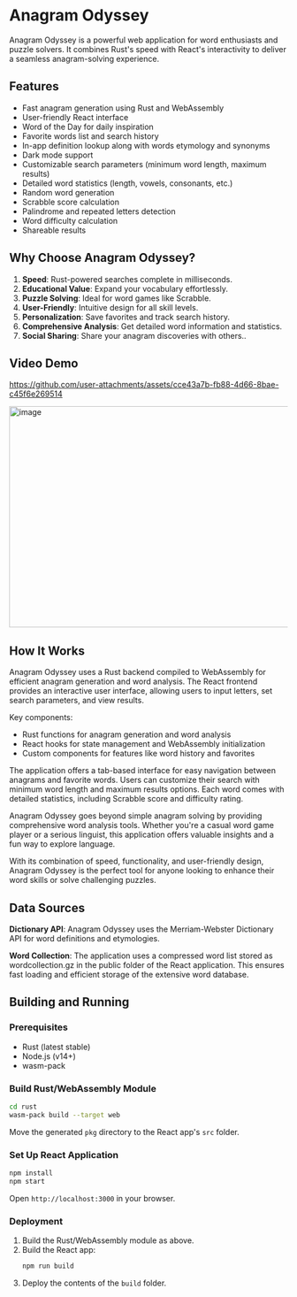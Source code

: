 # Anagram Odyssey

Anagram Odyssey is a powerful web application for word enthusiasts and puzzle solvers. It combines Rust's speed with React's interactivity to deliver a seamless anagram-solving experience.

## Features

- Fast anagram generation using Rust and WebAssembly
- User-friendly React interface
- Word of the Day for daily inspiration
- Favorite words list and search history
- In-app definition lookup along with words etymology and synonyms
- Dark mode support
- Customizable search parameters (minimum word length, maximum results)
- Detailed word statistics (length, vowels, consonants, etc.)
- Random word generation
- Scrabble score calculation
- Palindrome and repeated letters detection
- Word difficulty calculation
- Shareable results

## Why Choose Anagram Odyssey?

1. **Speed**: Rust-powered searches complete in milliseconds.
2. **Educational Value**: Expand your vocabulary effortlessly.
3. **Puzzle Solving**: Ideal for word games like Scrabble.
4. **User-Friendly**: Intuitive design for all skill levels.
5. **Personalization**: Save favorites and track search history.
6. **Comprehensive Analysis**: Get detailed word information and statistics.
7. **Social Sharing**: Share your anagram discoveries with others..

## Video Demo

https://github.com/user-attachments/assets/cce43a7b-fb88-4d66-8bae-c45f6e269514

<img src="https://github.com/user-attachments/assets/57b3da99-ceeb-4fa1-804d-bd9c515270b4" alt="image" width="900" height="400">

## How It Works

Anagram Odyssey uses a Rust backend compiled to WebAssembly for efficient anagram generation and word analysis. The React frontend provides an interactive user interface, allowing users to input letters, set search parameters, and view results.

Key components:

- Rust functions for anagram generation and word analysis
- React hooks for state management and WebAssembly initialization
- Custom components for features like word history and favorites

The application offers a tab-based interface for easy navigation between anagrams and favorite words. Users can customize their search with minimum word length and maximum results options. Each word comes with detailed statistics, including Scrabble score and difficulty rating.

Anagram Odyssey goes beyond simple anagram solving by providing comprehensive word analysis tools. Whether you're a casual word game player or a serious linguist, this application offers valuable insights and a fun way to explore language.

With its combination of speed, functionality, and user-friendly design, Anagram Odyssey is the perfect tool for anyone looking to enhance their word skills or solve challenging puzzles.

## Data Sources

**Dictionary API**: Anagram Odyssey uses the Merriam-Webster Dictionary API for word definitions and etymologies.

**Word Collection**: The application uses a compressed word list stored as wordcollection.gz in the public folder of the React application. This ensures fast loading and efficient storage of the extensive word database.

## Building and Running

### Prerequisites

- Rust (latest stable)
- Node.js (v14+)
- wasm-pack

### Build Rust/WebAssembly Module

```sh
cd rust
wasm-pack build --target web
```

Move the generated `pkg` directory to the React app's `src` folder.

### Set Up React Application

```sh
npm install
npm start
```

Open `http://localhost:3000` in your browser.

### Deployment

1. Build the Rust/WebAssembly module as above.
2. Build the React app:
   ```sh
   npm run build
   ```
3. Deploy the contents of the `build` folder.
